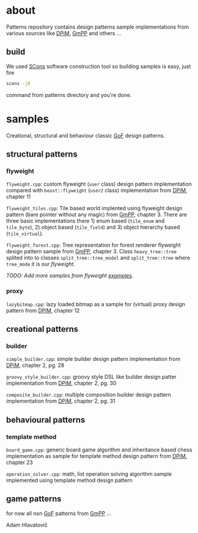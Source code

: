# about

Patterns repository contains design patterns sample implementations from various sources like [DPiM], [GmPP] and others ...

## build

We used [SCons](https://scons.org/) software construction tool so building samples is easy, just fire

```bash
scons -j8
```

command from patterns directory and you're done.

# samples

Creational, structural and behaviour classic [GoF] design patterns.

## structural patterns

### flyweight

`flyweight.cpp`: custom flyweight (`user` class) design pattern implementation compared with `boost::flyweight` (`user2` class) implementation from [DPiM], chapter 11

`flyweight_tiles.cpp`: Tile based world implented using flyweight design pattern (bare pointer without any magic) from [GmPP], chapter 3. There are three basic implementations there 1) enum based (`tile_enum` and `tile_byte`), 2) object based (`tile_field`) and 3) object hierarchy based (`tile_virtual`).

`flyweight_forest.cpp`: Tree representation for forest renderer flyweight design pattern sample from [GmPP], chapter 3. Class `heavy_tree::tree` splited into to classes `split_tree::tree_model` and `split_tree::tree` where `tree_mode` it is our *flyweight*. 

*TODO: Add more samples from flyweight [examples](https://www.boost.org/doc/libs/1_68_0/libs/flyweight/doc/examples.html).*


### proxy

`lazybitmap.cpp`: lazy loaded bitmap as a sample for (virtual) proxy design pattern from [DPiM], chapter 12


## creational patterns

### builder

`simple_builder.cpp`: simple builder design pattern implementation from [DPiM], chapter 2, pg. 28

`groovy_style_builder.cpp`: groovy style DSL like builder design patter implementation from [DPiM], chapter 2, pg. 30

`composite_builder.cpp`: multiple composition builder design pattern implementation from [DPiM], chapter 2, pg. 31


## behavioural patterns

### template method

`board_game.cpp`: generic board game algorithm and inheritance based chess implementation as sample for template method design pattern from [DPiM], chapter 23

`operation_solver.cpp`: math, list operation solving algorithm sample implemented using template method design pattern


## game patterns

for now all non [GoF] patterns from [GmPP] ...



[DPiM]: https://leanpub.com/design-patterns-modern-cpp/	"Design Patterns in Modern C++"

[GmPP]: https://gameprogrammingpatterns.com/	"Game Programming Patterns"

[HoDP]: https://www.packtpub.com/application-development/hands-design-patterns-c	"Hands-On Design Patterns with C++"

[CwMC]: http://leanpub.com/concurrencywithmodernc	"Concurrency with Modern C++"

[PTBB]: https://www.apress.com/gp/book/9781484243978	"Pro TBB"

[FPiC]: https://www.manning.com/books/functional-programming-in-c-plus-plus	"Functional Programming in C++"

[GoF]: https://www.amazon.com/Design-Patterns-Object-Oriented-Addison-Wesley-Professional-ebook/dp/B000SEIBB8	"Design Patterns: Elements of Reusable Object-Oriented Software"


Adam Hlavatovič
